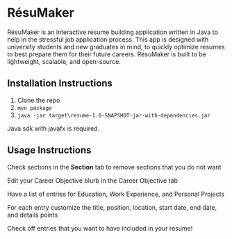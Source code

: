 # RésuMaker

RésuMaker is an interactive resume building application written in Java to help in the stressful job application process.
This app is designed with university students and new graduates in mind, to quickly optimize resumes to best prepare them for their future careers.
RésuMaker is built to be lightweight, scalable, and open-source.

## Installation Instructions

1. Clone the repo
2. `mvn package`
3. `java -jar target\resume-1.0-SNAPSHOT-jar-with-dependencies.jar`

Java sdk with javafx is required.

## Usage Instructions

Check sections in the **Section** tab to remove sections that you do not want

Edit your Career Objective blurb in the Career Objective tab

Have a list of entries for Education, Work Experience, and Personal Projects

For each entry customize the title, position, location, start date, end date, and details points

Check off entries that you want to have included in your resume!